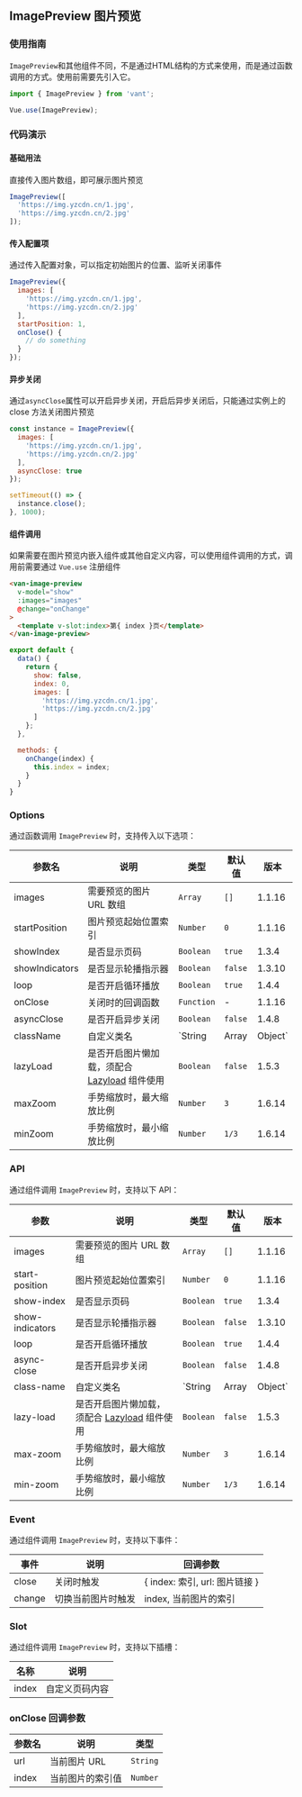 ## ImagePreview 图片预览

### 使用指南

`ImagePreview`和其他组件不同，不是通过HTML结构的方式来使用，而是通过函数调用的方式。使用前需要先引入它。

```js
import { ImagePreview } from 'vant';

Vue.use(ImagePreview);
```

### 代码演示

#### 基础用法

直接传入图片数组，即可展示图片预览

```javascript
ImagePreview([
  'https://img.yzcdn.cn/1.jpg',
  'https://img.yzcdn.cn/2.jpg'
]);
```

#### 传入配置项

通过传入配置对象，可以指定初始图片的位置、监听关闭事件

```javascript
ImagePreview({
  images: [
    'https://img.yzcdn.cn/1.jpg',
    'https://img.yzcdn.cn/2.jpg'
  ],
  startPosition: 1,
  onClose() {
    // do something
  }
});
```

#### 异步关闭

通过`asyncClose`属性可以开启异步关闭，开启后异步关闭后，只能通过实例上的 close 方法关闭图片预览

```javascript
const instance = ImagePreview({
  images: [
    'https://img.yzcdn.cn/1.jpg',
    'https://img.yzcdn.cn/2.jpg'
  ],
  asyncClose: true
});

setTimeout(() => {
  instance.close();
}, 1000);
```

#### 组件调用

如果需要在图片预览内嵌入组件或其他自定义内容，可以使用组件调用的方式，调用前需要通过 `Vue.use` 注册组件

```html
<van-image-preview
  v-model="show"
  :images="images"
  @change="onChange"
>
  <template v-slot:index>第{ index }页</template>
</van-image-preview>
```

```js
export default {
  data() {
    return {
      show: false,
      index: 0,
      images: [
        'https://img.yzcdn.cn/1.jpg',
        'https://img.yzcdn.cn/2.jpg'
      ]
    };
  },

  methods: {
    onChange(index) {
      this.index = index;
    }
  }
}
```

### Options

通过函数调用 `ImagePreview` 时，支持传入以下选项：

| 参数名 | 说明 | 类型 | 默认值 | 版本 |
|------|------|------|------|------|
| images | 需要预览的图片 URL 数组 | `Array` | `[]` | 1.1.16 |
| startPosition | 图片预览起始位置索引 | `Number` | `0` | 1.1.16 |
| showIndex | 是否显示页码 | `Boolean` | `true` | 1.3.4 |
| showIndicators | 是否显示轮播指示器 | `Boolean` | `false` | 1.3.10 |
| loop | 是否开启循环播放 | `Boolean` | `true` | 1.4.4 |
| onClose | 关闭时的回调函数 | `Function` | - | 1.1.16 |
| asyncClose | 是否开启异步关闭 | `Boolean` | `false` | 1.4.8 |
| className | 自定义类名 | `String | Array | Object` | - | 1.5.2 |
| lazyLoad | 是否开启图片懒加载，须配合 [Lazyload](#/zh-CN/lazyload) 组件使用 | `Boolean` | `false` | 1.5.3 |
| maxZoom | 手势缩放时，最大缩放比例 | `Number` | `3` | 1.6.14 |
| minZoom | 手势缩放时，最小缩放比例 | `Number` | `1/3` | 1.6.14 |

### API

通过组件调用 `ImagePreview` 时，支持以下 API：

| 参数 | 说明 | 类型 | 默认值 | 版本 |
|------|------|------|------|------|
| images | 需要预览的图片 URL 数组 | `Array` | `[]` | 1.1.16 |
| start-position | 图片预览起始位置索引 | `Number` | `0` | 1.1.16 |
| show-index | 是否显示页码 | `Boolean` | `true` | 1.3.4 |
| show-indicators | 是否显示轮播指示器 | `Boolean` | `false` | 1.3.10 |
| loop | 是否开启循环播放 | `Boolean` | `true` | 1.4.4 |
| async-close | 是否开启异步关闭 | `Boolean` | `false` | 1.4.8 |
| class-name | 自定义类名 | `String | Array | Object` | - | 1.5.2 |
| lazy-load | 是否开启图片懒加载，须配合 [Lazyload](#/zh-CN/lazyload) 组件使用 | `Boolean` | `false` | 1.5.3 |
| max-zoom | 手势缩放时，最大缩放比例 | `Number` | `3` | 1.6.14 |
| min-zoom | 手势缩放时，最小缩放比例 | `Number` | `1/3` | 1.6.14 |

### Event

通过组件调用 `ImagePreview` 时，支持以下事件：

| 事件 | 说明 | 回调参数 |
|------|------|------|
| close | 关闭时触发 | { index: 索引, url: 图片链接 } |
| change | 切换当前图片时触发 | index, 当前图片的索引 |

### Slot

通过组件调用 `ImagePreview` 时，支持以下插槽：

| 名称 | 说明 |
|------|------|
| index | 自定义页码内容 |

### onClose 回调参数

| 参数名 | 说明 | 类型 |
|------|------|------|
| url | 当前图片 URL | `String` |
| index | 当前图片的索引值 | `Number` |
